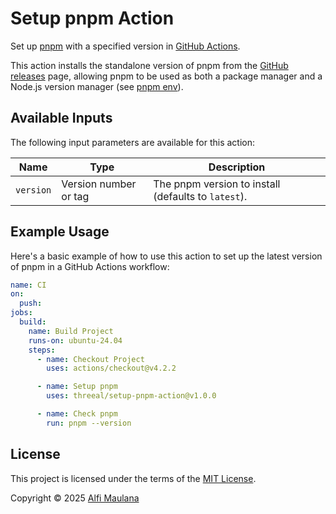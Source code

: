 # Setup pnpm Action

Set up [pnpm](https://pnpm.io/) with a specified version in [GitHub Actions](https://github.com/features/actions).

This action installs the standalone version of pnpm from the [GitHub releases](https://github.com/pnpm/pnpm/releases) page, allowing pnpm to be used as both a package manager and a Node.js version manager (see [pnpm env](https://pnpm.io/cli/env)).

## Available Inputs

The following input parameters are available for this action:

| Name      | Type                  | Description                                         |
| --------- | --------------------- | --------------------------------------------------- |
| `version` | Version number or tag | The pnpm version to install (defaults to `latest`). |

## Example Usage

Here's a basic example of how to use this action to set up the latest version of pnpm in a GitHub Actions workflow:

```yaml
name: CI
on:
  push:
jobs:
  build:
    name: Build Project
    runs-on: ubuntu-24.04
    steps:
      - name: Checkout Project
        uses: actions/checkout@v4.2.2

      - name: Setup pnpm
        uses: threeal/setup-pnpm-action@v1.0.0

      - name: Check pnpm
        run: pnpm --version
```

## License

This project is licensed under the terms of the [MIT License](./LICENSE).

Copyright © 2025 [Alfi Maulana](https://github.com/threeal)
